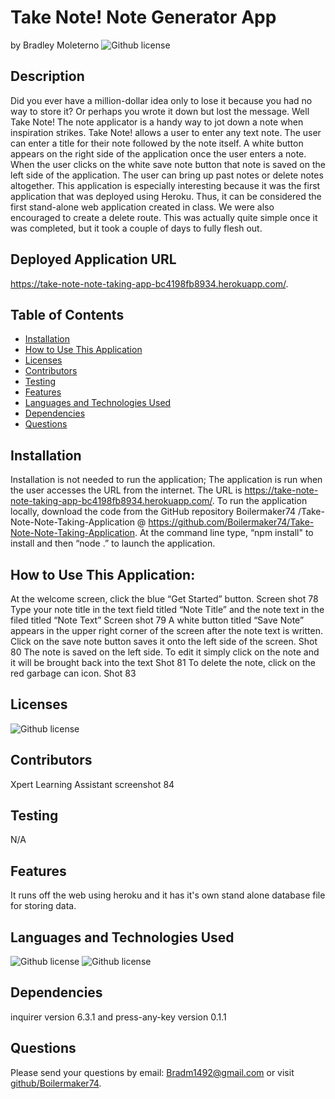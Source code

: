# Take Note! Note Generator App 
  by  Bradley Moleterno    ![Github license](https://img.shields.io/badge/license-MIT-blue.svg)
## Description
Did you ever have a million-dollar idea only to lose it because you had no way to store it? Or perhaps you wrote it down but lost the message.  Well Take Note! The note applicator is a handy way to jot down a note when inspiration strikes. Take Note! allows a user to enter any text note. The user can enter a title for their note followed by the note itself. A white button appears on the right side of the application once the user enters a note. When the user clicks on the white save note button that note is saved on the left side of the application. The user can bring up past notes or delete notes altogether. This application is especially interesting because it was the first application that was deployed using Heroku. Thus, it can be considered the first stand-alone web application created in class. We were also encouraged to create a delete route. This was actually quite simple once it was completed, but it took a couple of days to fully flesh out. 
## Deployed Application URL
  https://take-note-note-taking-app-bc4198fb8934.herokuapp.com/.
## Table of Contents
* [Installation](#installation)
* [How to Use This Application](#how-to-use-this-application)
* [Licenses](#Licenses)
* [Contributors](#contributors)
* [Testing](#testing)
* [Features](#features)
* [Languages and Technologies Used](#languages-and-technologies-used)
* [Dependencies](#dependencies)
* [Questions](#questions)

## Installation
Installation is not needed to run the application; The application is run when the user accesses the URL from the internet. The URL is  https://take-note-note-taking-app-bc4198fb8934.herokuapp.com/. To run the application locally, download the code from the GitHub repository Boilermaker74 /Take-Note-Note-Taking-Application @ https://github.com/Boilermaker74/Take-Note-Note-Taking-Application.  At the command line type, “npm install" to install and then “node .” to launch the application. 
## How to Use This Application:
At the welcome screen, click the blue “Get Started” button. Screen shot 78 Type your note title in the text field titled “Note Title” and the note text in the filed titled “Note Text” Screen shot 79 A white button titled “Save Note” appears in the upper right corner of the screen after the note text is written. Click on the save note button saves it onto the left side of the screen.  Shot 80  The note is saved on the left side. To edit it simply click on the note and it will be brought back into the text  Shot 81 To delete the note, click on the red garbage can icon. Shot 83 
## Licenses
![Github license](https://img.shields.io/badge/license-MIT-blue.svg)
## Contributors
Xpert Learning Assistant screenshot 84
## Testing
N/A
## Features
It runs off the web using heroku and it has it's own stand alone database file for storing data.
## Languages and Technologies Used
![Github license](https://img.shields.io/badge/Language-HTML,CSS,JavaScript-blue.svg)
![Github license](https://img.shields.io/badge/Technology-N/A-blue.svg)
## Dependencies
inquirer version 6.3.1 and press-any-key version 0.1.1 
## Questions
Please send your questions by email:  Bradm1492@gmail.com or visit [github/Boilermaker74](https://github.com/Boilermaker74).
